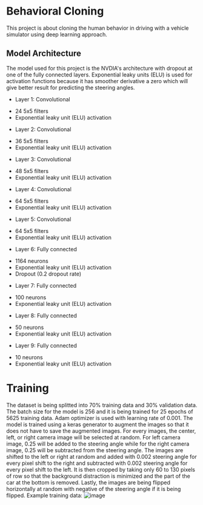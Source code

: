 # Behavioral Cloning
This project is about cloning the human behavior in driving with a vehicle simulator using deep learning approach.

## Model Architecture
The model used for this project is the NVDIA's architecture with dropout at one of the fully connected layers. Exponential leaky units (ELU) is used for activation functions because it has smoother derivative a zero which will give better result for predicting the steering angles.
- Layer 1: Convolutional
* 24 5x5 filters
* Exponential leaky unit (ELU) activation
- Layer 2: Convolutional
* 36 5x5 filters
* Exponential leaky unit (ELU) activation
- Layer 3: Convolutional
* 48 5x5 filters
* Exponential leaky unit (ELU) activation
- Layer 4: Convolutional
* 64 5x5 filters
* Exponential leaky unit (ELU) activation
- Layer 5: Convolutional
* 64 5x5 filters
* Exponential leaky unit (ELU) activation
- Layer 6: Fully connected
* 1164 neurons
*  Exponential leaky unit (ELU) activation
* Dropout (0.2 dropout rate)
- Layer 7: Fully connected
* 100 neurons
*  Exponential leaky unit (ELU) activation
- Layer 8: Fully connected
* 50 neurons
*  Exponential leaky unit (ELU) activation
- Layer 9: Fully connected
* 10 neurons
*  Exponential leaky unit (ELU) activation

# Training
The dataset is being splitted into 70% training data and 30% validation data.
The batch size for the model is 256 and it is being trained for 25 epochs of 5625 training data.
Adam optimizer is used with learning rate of 0.001.
The model is trained using a keras generator to augment the images so that it does not have to save the augmented images.
For every images, the center, left, or right camera image will be selected at random. For left camera image, 0.25 will be added to the steering angle while for the right camera image, 0.25 will be subtracted from the steering angle.
The images are shifted to the left or right at random and added with 0.002 steering angle for every pixel shift to the right and subtracted with 0.002 steering angle for every pixel shift to the left.
It is then cropped by taking only 60 to 130 pixels of row so that the background distraction is minimized and the part of the car at the bottom is removed.
Lastly, the images are being flipped horizontally at random with negative of the steering angle if it is being flipped.
Example training data:
![image](https://github.com/yongkiat94/CarND-Behavioral-Cloning/blob/master/example.jpg)